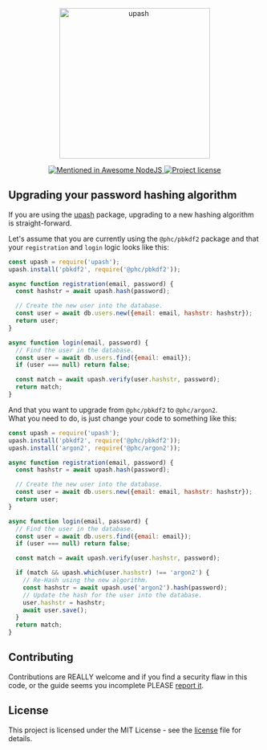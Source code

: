 <p align="center">
  <a href="https://github.com/simonepri/upash">
    <img src="https://github.com/simonepri/upash/raw/master/media/upash.png" alt="upash" width="300"/>
  </a>
</p>
<p align="center">
  <!-- Mentioned - Awesome NodeJS -->
  <a href="https://github.com/sindresorhus/awesome-nodejs#security">
    <img src="https://awesome.re/mentioned-badge.svg" alt="Mentioned in Awesome NodeJS" />
  </a>
  <!-- License - MIT -->
  <a href="https://github.com/simonepri/upash/tree/master/license">
    <img src="https://img.shields.io/github/license/simonepri/upash.svg" alt="Project license" />
  </a>
</p>

## Upgrading your password hashing algorithm
If you are using the [upash][upash] package, upgrading to a new hashing algorithm
is straight-forward.  

Let's assume that you are currently using the `@phc/pbkdf2` package and that
your `registration` and `login` logic looks like this:

```js
const upash = require('upash');
upash.install('pbkdf2', require('@phc/pbkdf2'));

async function registration(email, password) {
  const hashstr = await upash.hash(password);

  // Create the new user into the database.
  const user = await db.users.new({email: email, hashstr: hashstr});
  return user;
}

async function login(email, password) {
  // Find the user in the database.
  const user = await db.users.find({email: email});
  if (user === null) return false;

  const match = await upash.verify(user.hashstr, password);
  return match;
}
```

And that you want to upgrade from `@phc/pbkdf2` to `@phc/argon2`.  
What you need to do, is just change your code to something like this:

```js
const upash = require('upash');
upash.install('pbkdf2', require('@phc/pbkdf2'));
upash.install('argon2', require('@phc/argon2'));

async function registration(email, password) {
  const hashstr = await upash.hash(password);

  // Create the new user into the database.
  const user = await db.users.new({email: email, hashstr: hashstr});
  return user;
}

async function login(email, password) {
  // Find the user in the database.
  const user = await db.users.find({email: email});
  if (user === null) return false;

  const match = await upash.verify(user.hashstr, password);

  if (match && upash.which(user.hashstr) !== 'argon2') {
    // Re-Hash using the new algorithm.
    const hashstr = await upash.use('argon2').hash(password);
    // Update the hash for the user into the database.
    user.hashstr = hashstr;
    await user.save();
  }
  return match;
}
```

## Contributing
Contributions are REALLY welcome and if you find a security flaw in this code,
or the guide seems you incomplete PLEASE [report it][new issue].  

## License
This project is licensed under the MIT License - see the [license][license] file for details.

<!-- Links -->
[upash]: https://github.com/simonepri/upash
[new issue]: https://github.com/simonepri/upash/issues/new

[license]: https://github.com/simonepri/upash/tree/master/license

